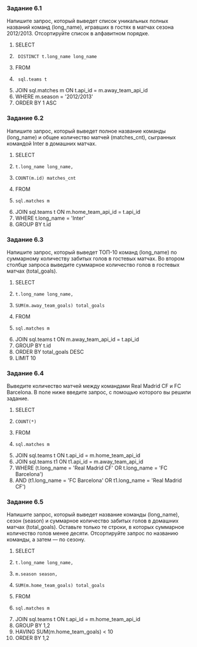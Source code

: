 ### Задание 6.1

Напишите запрос, который выведет список уникальных полных названий команд (long_name), игравших в гостях в матчах сезона 2012/2013.
Отсортируйте список в алфавитном порядке.

1. SELECT
2.      DISTINCT t.long_name long_name
3. FROM
4.      sql.teams t
5. JOIN sql.matches m ON t.api_id = m.away_team_api_id
6. WHERE m.season = '2012/2013'
7. ORDER BY 1 ASC

### Задание 6.2

Напишите запрос, который выведет полное название команды (long_name) и общее количество матчей (matches_cnt), сыгранных командой Inter в домашних матчах.

1. SELECT
2.     t.long_name long_name,
3.     COUNT(m.id) matches_cnt
4. FROM
5.     sql.matches m
6. JOIN sql.teams t ON m.home_team_api_id = t.api_id
7. WHERE t.long_name = 'Inter'
8. GROUP BY t.id

### Задание 6.3

Напишите запрос, который выведет ТОП-10 команд (long_name) по суммарному количеству забитых голов в гостевых матчах. Во втором столбце запроса выведите суммарное количество голов в гостевых матчах (total_goals).

1. SELECT
2.     t.long_name long_name,
3.     SUM(m.away_team_goals) total_goals
4. FROM
5.     sql.matches m
6. JOIN sql.teams t ON m.away_team_api_id = t.api_id
7. GROUP BY t.id
8. ORDER BY total_goals DESC 
9. LIMIT 10

### Задание 6.4

Выведите количество матчей между командами Real Madrid CF и FC Barcelona.
В поле ниже введите запрос, с помощью которого вы решили задание.

1. SELECT
2.     COUNT(*)
3. FROM
4.     sql.matches m
5. JOIN sql.teams t ON t.api_id = m.home_team_api_id
6. JOIN sql.teams t1 ON t1.api_id = m.away_team_api_id
7. WHERE (t.long_name = 'Real Madrid CF' OR t.long_name = 'FC Barcelona')
8. AND (t1.long_name = 'FC Barcelona' OR t1.long_name = 'Real Madrid CF')

### Задание 6.5

Напишите запрос, который выведет название команды (long_name), сезон (season) и суммарное количество забитых голов в домашних матчах (total_goals). 
Оставьте только те строки, в которых суммарное количество голов менее десяти. 
Отсортируйте запрос по названию команды, а затем — по сезону.

1. SELECT
2.     t.long_name long_name,
3.     m.season season,
4.     SUM(m.home_team_goals) total_goals
5. FROM
6.     sql.matches m
7. JOIN sql.teams t ON t.api_id = m.home_team_api_id
8. GROUP BY 1,2
9. HAVING SUM(m.home_team_goals) < 10
10. ORDER BY 1,2